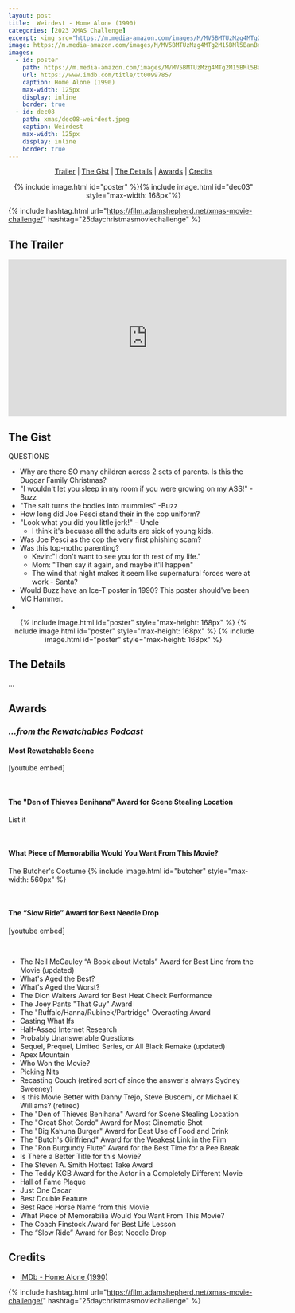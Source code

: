 ```yaml
---
layout: post
title:  Weirdest - Home Alone (1990)
categories: [2023 XMAS Challenge]
excerpt: <img src="https://m.media-amazon.com/images/M/MV5BMTUzMzg4MTg2M15BMl5BanBnXkFtZTYwNDM4OTk4._V1_FMjpg_UX339_.jpg" width="125px"/>
image: https://m.media-amazon.com/images/M/MV5BMTUzMzg4MTg2M15BMl5BanBnXkFtZTYwNDM4OTk4._V1_FMjpg_UX339_.jpg
images:
  - id: poster
    path: https://m.media-amazon.com/images/M/MV5BMTUzMzg4MTg2M15BMl5BanBnXkFtZTYwNDM4OTk4._V1_FMjpg_UX339_.jpg
    url: https://www.imdb.com/title/tt0099785/
    caption: Home Alone (1990)
    max-width: 125px
    display: inline
    border: true
  - id: dec08
    path: xmas/dec08-weirdest.jpeg
    caption: Weirdest
    max-width: 125px
    display: inline
    border: true
---
```


<div style="text-align: center">
  <p><a href="#the-trailer">Trailer</a> | <a href="#the-gist">The Gist</a> | <a href="#the-details">The Details</a> | <a href="#awards">Awards</a> | <a href="#credits">Credits</a></p>
  <p>{% include image.html id="poster" %}{% include image.html id="dec03" style="max-width: 168px"%}</p>
</div>

{% include hashtag.html url="https://film.adamshepherd.net/xmas-movie-challenge/" hashtag="25daychristmasmoviechallenge" %}

## The Trailer 

<div style="text-align: center">
  <iframe width="560" height="315" src="https://www.youtube.com/embed/4K2C0gcEV3Q?si=qW6vs9VK5nVT-liS" title="YouTube video player" frameborder="0" allow="accelerometer; autoplay; clipboard-write; encrypted-media; gyroscope; picture-in-picture; web-share" allowfullscreen></iframe>
</div>

## The Gist

QUESTIONS
* Why are there SO many children across 2 sets of parents. Is this the Duggar Family Christmas?
* "I wouldn't let you sleep in my room if you were growing on my ASS!" - Buzz
* "The salt turns the bodies into mummies" -Buzz
* How long did Joe Pesci stand their in the cop uniform?
* "Look what you did you little jerk!" - Uncle
  * I think it's becuase all the adults are sick of young kids.
* Was Joe Pesci as the cop the very first phishing scam?
* Was this top-nothc parenting?
  * Kevin:"I don't want to see you for th rest of my life." 
  * Mom: "Then say it again, and maybe it'll happen"
  * The wind that night makes it seem like supernatural forces were at work - Santa?
* Would Buzz have an Ice-T poster in 1990? This poster should've been MC Hammer.
* 

<div style="text-align: center">
  {% include image.html id="poster" style="max-height: 168px" %}
  {% include image.html id="poster" style="max-height: 168px" %}
  {% include image.html id="poster" style="max-height: 168px" %}
</div>


## The Details

...

## Awards

### _...from the Rewatchables Podcast_

#### Most Rewatchable Scene

[youtube embed]

<p>&nbsp;</p>

#### The "Den of Thieves Benihana" Award for Scene Stealing Location

List it

<p>&nbsp;</p>

#### What Piece of Memorabilia Would You Want From This Movie?

The Butcher's Costume
{% include image.html id="butcher" style="max-width: 560px" %}

<p>&nbsp;</p>

#### The “Slow Ride” Award for Best Needle Drop

[youtube embed]

<p>&nbsp;</p>


* The Neil McCauley “A Book about Metals” Award for Best Line from the Movie (updated)
* What's Aged the Best?
* What's Aged the Worst?
* The Dion Waiters Award for Best Heat Check Performance
* The Joey Pants "That Guy" Award
* The "Ruffalo/Hanna/Rubinek/Partridge" Overacting Award
* Casting What Ifs
* Half-Assed Internet Research
* Probably Unanswerable Questions
* Sequel, Prequel, Limited Series, or All Black Remake (updated)
* Apex Mountain
* Who Won the Movie?
* Picking Nits
* Recasting Couch (retired sort of since the answer's always Sydney Sweeney)
* Is this Movie Better with Danny Trejo, Steve Buscemi, or Michael K. Williams? (retired)
* The "Den of Thieves Benihana" Award for Scene Stealing Location
* The "Great Shot Gordo" Award for Most Cinematic Shot
* The "Big Kahuna Burger" Award for Best Use of Food and Drink
* The "Butch's Girlfriend" Award for the Weakest Link in the Film
* The "Ron Burgundy Flute" Award for the Best Time for a Pee Break
* Is There a Better Title for this Movie?
* The Steven A. Smith Hottest Take Award
* The Teddy KGB Award for the Actor in a Completely Different Movie
* Hall of Fame Plaque
* Just One Oscar
* Best Double Feature
* Best Race Horse Name from this Movie
* What Piece of Memorabilia Would You Want From This Movie?
* The Coach Finstock Award for Best Life Lesson
* The “Slow Ride” Award for Best Needle Drop

## Credits

* [IMDb - Home Alone (1990)](https://www.imdb.com/title/tt0099785/)


{% include hashtag.html url="https://film.adamshepherd.net/xmas-movie-challenge/" hashtag="25daychristmasmoviechallenge" %}

<p>&nbsp;</p>
